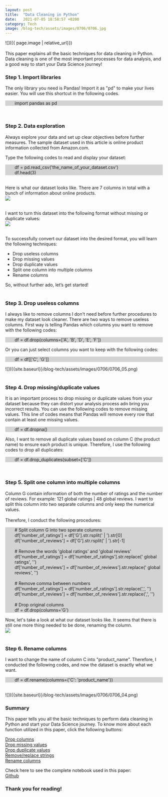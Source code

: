 ```yaml
---
layout: post
title:  "Data Cleaning in Python"
date:   2021-07-05 18:58:57 +0200
category: Tech
image: /blog-tech/assets/images/0706/0706.jpg
---
```

![]({{ page.image | relative_url}})
<br><br>This paper explains all the basic techniques for data cleaning in Python. Data cleaning is one of the most important processes for data analysis, and a good way to start your Data Science journey!

### Step 1. Import libraries
The only library you need is Pandas! Import it as "pd" to make your lives easier. You will use this shortcut in the following codes.

<p style="background-color:LightGray; padding-left:30px"> import pandas as pd </p>
<br>

### Step 2. Data exploration
Always explore your data and set up clear objectives before further measures. The sample dataset used in this article is online product information collected from Amazon.com.

Type the following codes to read and display your dataset:
<p style="background-color:LightGray; padding-left:30px"> df = pd.read_csv('the_name_of_your_dataset.csv') <br> df.head(3) </p>

<br>Here is what our dataset looks like. There are 7 columns in total with a bunch of information about online products.
<br>![]({{site.baseurl}}/blog-tech/assets/images/0706/0706_01.png)

<br>I want to turn this dataset into the following format without missing or duplicate values: 
<br>![]({{site.baseurl}}/blog-tech/assets/images/0706/0706_02.png)

<br>To successfully convert our dataset into the desired format, you will learn the following techniques:
<ul>
  <li>Drop useless columns</li>
  <li>Drop missing values</li>
  <li>Drop duplicate values</li>
  <li>Split one column into multiple columns</li>
  <li>Rename columns</li>
</ul>

So, without further ado, let’s get started!
<br><br>

### Step 3. Drop useless columns
I always like to remove columns I don't need before further procedures to make my dataset look cleaner. There are two ways to remove useless columns. First way is telling Pandas which columns you want to remove with the following codes:
<br>
<p style="background-color:LightGray; padding-left:30px"> df = df.drop(columns=['A', 'B', 'D', 'E', 'F']) </p>
Or you can just select columns you want to keep with the following codes:
<br>
<p style="background-color:LightGray; padding-left:30px"> df = df[['C', 'G']]</p>
![]({{site.baseurl}}/blog-tech/assets/images/0706/0706_05.png)
<br><br>

### Step 4. Drop missing/duplicate values
It is an important process to drop missing or duplicate values from your dataset because they can distort your analysis process adn bring you incorrect results. You can use the following codes to remove missing values. This line of codes means that Pandas will remove every row that contain at least one missing values.
<br>
<p style="background-color:LightGray; padding-left:30px"> df = df.dropna() </p>
Also, I want to remove all duplicate values based on column C (the product name) to ensure each product is unique. Therefore, I use the following codes to drop all duplicates:
<br>
<p style="background-color:LightGray; padding-left:30px"> df = df.drop_duplicates(subset=['C']) </p>
<br>

### Step 5. Split one column into multiple columns
Column G contain information of both the number of ratings and the number of reviews. For example: 121 global ratings | 48 global reviews. I want to split this column into two separate columns and only keep the numerical values.
<br><br>Therefore, I conduct the following procedures:
<p style="background-color:LightGray; padding-left:30px">
# Split column G into two sperate columns
<br>df['number_of_ratings'] = df['G'].str.rsplit(' | ').str[0]
<br>df['number_of_reviews'] = df['G'].str.rsplit(' | ').str[-1]
<br><br># Remove the words 'global ratings' and 'global reviews'
<br>df['number_of_ratings'] = df['number_of_ratings'].str.replace(' global ratings', '')
<br>df['number_of_reviews'] = df['number_of_reviews'].str.replace(' global reviews', '')
<br><br># Remove comma between numbers
<br>df['number_of_ratings'] = df['number_of_ratings'].str.replace(',', '')
<br>df['number_of_reviews'] = df['number_of_reviews'].str.replace(',', '')
<br><br># Drop original columns
<br>df = df.drop(columns='G')
</p>

Now, let's take a look at what our dataset looks like. It seems that there is still one more thing needed to be done, renaming the column.
<br>![]({{site.baseurl}}/blog-tech/assets/images/0706/0706_03.png)
<br><br>

### Step 6. Rename columns
I want to change the name of column C into "product_name". Therefore, I conducted the following codes, and now the dataset is exactly what we want.
<br>
<p style="background-color:LightGray; padding-left:30px"> df = df.rename(columns={'C': 'product_name'}) </p>
<br>![]({{site.baseurl}}/blog-tech/assets/images/0706/0706_04.png)
<br>

### Summary
This paper tells you all the basic techniques to perform data cleaning in Python and start your Data Science journey. To know more about each function utilized in this paper, click the following buttons:

<a href="https://pandas.pydata.org/pandas-docs/stable/reference/api/pandas.DataFrame.drop.html" target="_blank">Drop columns</a>
<br><a href="https://pandas.pydata.org/docs/reference/api/pandas.DataFrame.dropna.html" target="_blank">Drop missing values</a>
<br><a href="https://pandas.pydata.org/pandas-docs/stable/reference/api/pandas.DataFrame.drop_duplicates.html" target="_blank">Drop duplicate values</a>
<br><a href="https://pandas.pydata.org/docs/reference/api/pandas.DataFrame.replace.html" target="_blank">Remove/replace strings</a>
<br><a href="https://pandas.pydata.org/pandas-docs/stable/reference/api/pandas.DataFrame.rename.html" target="_blank">Rename columns</a>

Check here to see the complete notebook used in this paper:
<br><a href="https://github.com/martintsai1976/Data-Cleaning-in-Python/blob/main/Data%20Cleaning%20in%20Python.ipynb" target="_blank">Github</a>
<br>

### Thank you for reading!